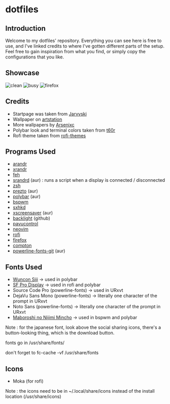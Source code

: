 # dotfiles
## Introduction
Welcome to my dotfiles' repository. Everything you can see here is free to use, and I've linked credits to where I've gotten different parts of the setup. Feel free to gain inspiration from what you find, or simply copy the configurations that you like.

## Showcase
![clean](https://i.imgur.com/ImERvl2.png "clean")
![busy](https://i.imgur.com/cBrJDbR.png "busy")
![firefox](https://i.imgur.com/7EdFGcX.png "firefox")

## Credits
- Startpage was taken from [Jarvvski](https://github.com/Jarvvski/Start-Page)
- Wallpaper on [artstation](https://www.artstation.com/artwork/J3aRD)
- More wallpapers by [Arsenixc](https://www.artstation.com/arsenixc)
- Polybar look and terminal colors taken from [t60r](https://github.com/t60r/dots)
- Rofi theme taken from [rofi-themes](https://github.com/DaveDavenport/rofi-themes/blob/master/User%20Themes/arc-red-dark.rasi)

## Programs Used
- [arandr](https://www.archlinux.org/packages/community/any/arandr/)
- [xrandr](https://www.archlinux.org/packages/extra/x86_64/xorg-xrandr/)
- [feh](https://www.archlinux.org/packages/extra/x86_64/feh/)
- [srandrd](https://aur.archlinux.org/packages/srandrd/) (aur) : runs a script when a display is connected / disconnected
- [zsh](https://www.archlinux.org/packages/extra/x86_64/zsh/)
- [prezto](https://aur.archlinux.org/packages/prezto-git/) (aur)
- [polybar](https://aur.archlinux.org/packages/polybar/) (aur)
- [bspwm](https://www.archlinux.org/packages/community/x86_64/bspwm/)
- [sxhkd](https://www.archlinux.org/packages/community/x86_64/sxhkd/)
- [xscreensaver](https://aur.archlinux.org/packages/xscreensaver-arch-logo/) (aur)
- [backlight](https://github.com/baskerville/backlight) (github)
- [pavucontrol](https://www.archlinux.org/packages/extra/x86_64/pavucontrol/)
- [neovim](https://www.archlinux.org/packages/community/x86_64/neovim/)
- [rofi](https://www.archlinux.org/packages/community/x86_64/rofi/)
- [firefox](https://www.archlinux.org/packages/extra/x86_64/firefox/)
- [compton](https://www.archlinux.org/packages/community/x86_64/compton/)
- [powerline-fonts-git](https://aur.archlinux.org/packages/powerline-fonts-git/) (aur)

## Fonts Used
- [Wuncon Siji](https://github.com/stark/siji) -> used in polybar
- [SF Pro Display](https://github.com/sahibjotsaggu/San-Francisco-Pro-Fonts) -> used in rofi and polybar
- Source Code Pro (powerline-fonts) -> used in URxvt
- DejaVu Sans Mono (powerline-fonts) -> literally one character of the prompt in URxvt
- Noto Sans (powerline-fonts) -> literally one character of the prompt in URxvt
- [Maboroshi no Nijimi Mincho](http://www.fontna.com/blog/1912/) -> used in bspwm and polybar

Note : for the japanese font, look above the social sharing icons, there's a button-looking thing, which is the download button.

fonts go in /usr/share/fonts/

don't forget to fc-cache -vf /usr/share/fonts

## Icons
- Moka (for rofi)

Note : the icons need to be in ~/.local/share/icons instead of the install location (/usr/share/icons)
